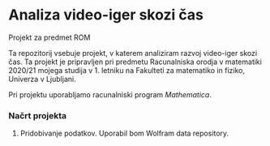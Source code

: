 # Analiza video-iger skozi čas
Projekt za predmet ROM

Ta repozitorij vsebuje projekt, v katerem analiziram razvoj video-iger skozi čas. Ta projekt je pripravljen pri predmetu Racunalniska orodja v matematiki 2020/21 mojega studija v 1. letniku na Fakulteti za matematiko in fiziko, Univerza v Ljubljani.

Pri projektu uporabljamo racunalniski program _Mathematica_.

### Načrt projekta

1. Pridobivanje podatkov. Uporabil bom Wolfram data repository.
